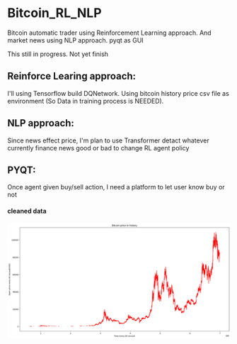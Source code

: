 # Bitcoin_RL_NLP
Bitcoin automatic trader using Reinforcement Learning approach. And market news using NLP approach. pyqt as GUI 

This still in progress. Not yet finish

## Reinforce Learing approach:
  I'll using Tensorflow build DQNetwork. Using bitcoin history price csv file as environment (So Data in training process is NEEDED).

## NLP approach:
  Since news effect price, I'm plan to use Transformer detact whatever currently finance news good or bad to change RL agent policy

## PYQT:
  Once agent given buy/sell action, I need a platform to let user know buy or not

#### cleaned data
![image](cleaned_data.png)
